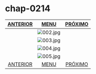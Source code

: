 # chap-0214
|[ANTERIOR](/chap-0213/readme.md)|[MENU](/readme.md)|[PRÓXIMO](/chap-0215/readme.md)|
 |:--:|:--:|:--:|
||![002.jpg](002.jpg)||
||![003.jpg](003.jpg)||
||![004.jpg](004.jpg)||
||![005.jpg](005.jpg)||
|[ANTERIOR](/chap-0213/readme.md)|[MENU](/readme.md)|[PRÓXIMO](/chap-0215/readme.md)|
